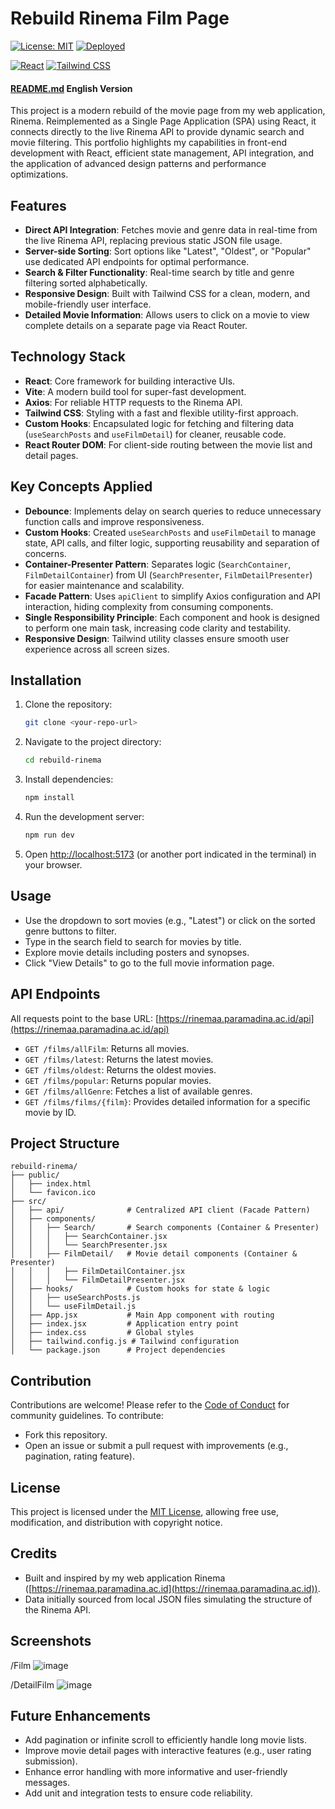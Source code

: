 # Rebuild Rinema Film Page

[![License: MIT](https://img.shields.io/badge/License-MIT-yellow.svg)](https://opensource.org/licenses/MIT)
[![Deployed](https://img.shields.io/badge/Deployed-Yes-green)](https://rinemaa.paramadina.ac.id/)

[![React](https://img.shields.io/badge/React-20232A?style=for-the-badge&logo=react&logoColor=61DAFB)](https://reactjs.org/)
[![Tailwind CSS](https://img.shields.io/badge/Tailwind_CSS-38B2AC?style=for-the-badge&logo=tailwind-css&logoColor=white)](https://tailwindcss.com/)

#### [README.md](README-en.md) English Version

This project is a modern rebuild of the movie page from my web application, Rinema. Reimplemented as a Single Page Application (SPA) using React, it connects directly to the live Rinema API to provide dynamic search and movie filtering. This portfolio highlights my capabilities in front-end development with React, efficient state management, API integration, and the application of advanced design patterns and performance optimizations.

## Features

- **Direct API Integration**: Fetches movie and genre data in real-time from the live Rinema API, replacing previous static JSON file usage.
- **Server-side Sorting**: Sort options like "Latest", "Oldest", or "Popular" use dedicated API endpoints for optimal performance.
- **Search & Filter Functionality**: Real-time search by title and genre filtering sorted alphabetically.
- **Responsive Design**: Built with Tailwind CSS for a clean, modern, and mobile-friendly user interface.
- **Detailed Movie Information**: Allows users to click on a movie to view complete details on a separate page via React Router.

## Technology Stack

- **React**: Core framework for building interactive UIs.
- **Vite**: A modern build tool for super-fast development.
- **Axios**: For reliable HTTP requests to the Rinema API.
- **Tailwind CSS**: Styling with a fast and flexible utility-first approach.
- **Custom Hooks**: Encapsulated logic for fetching and filtering data (`useSearchPosts` and `useFilmDetail`) for cleaner, reusable code.
- **React Router DOM**: For client-side routing between the movie list and detail pages.

## Key Concepts Applied

- **Debounce**: Implements delay on search queries to reduce unnecessary function calls and improve responsiveness.
- **Custom Hooks**: Created `useSearchPosts` and `useFilmDetail` to manage state, API calls, and filter logic, supporting reusability and separation of concerns.
- **Container-Presenter Pattern**: Separates logic (`SearchContainer`, `FilmDetailContainer`) from UI (`SearchPresenter`, `FilmDetailPresenter`) for easier maintenance and scalability.
- **Facade Pattern**: Uses `apiClient` to simplify Axios configuration and API interaction, hiding complexity from consuming components.
- **Single Responsibility Principle**: Each component and hook is designed to perform one main task, increasing code clarity and testability.
- **Responsive Design**: Tailwind utility classes ensure smooth user experience across all screen sizes.

## Installation

1. Clone the repository:

   ```bash
   git clone <your-repo-url>
   ```

2. Navigate to the project directory:

   ```bash
   cd rebuild-rinema
   ```

3. Install dependencies:

   ```bash
   npm install
   ```

4. Run the development server:

   ```bash
   npm run dev
   ```

5. Open [http://localhost:5173](http://localhost:5173) (or another port indicated in the terminal) in your browser.

## Usage

- Use the dropdown to sort movies (e.g., "Latest") or click on the sorted genre buttons to filter.
- Type in the search field to search for movies by title.
- Explore movie details including posters and synopses.
- Click "View Details" to go to the full movie information page.

## API Endpoints

All requests point to the base URL: [https://rinemaa.paramadina.ac.id/api](https://rinemaa.paramadina.ac.id/api)

- `GET /films/allFilm`: Returns all movies.
- `GET /films/latest`: Returns the latest movies.
- `GET /films/oldest`: Returns the oldest movies.
- `GET /films/popular`: Returns popular movies.
- `GET /films/allGenre`: Fetches a list of available genres.
- `GET /films/films/{film}`: Provides detailed information for a specific movie by ID.

## Project Structure

```
rebuild-rinema/
├── public/
│   ├── index.html
│   └── favicon.ico
├── src/
│   ├── api/              # Centralized API client (Facade Pattern)
│   ├── components/
│   │   ├── Search/       # Search components (Container & Presenter)
│   │   │   ├── SearchContainer.jsx
│   │   │   └── SearchPresenter.jsx
│   │   ├── FilmDetail/   # Movie detail components (Container & Presenter)
│   │   │   ├── FilmDetailContainer.jsx
│   │   │   └── FilmDetailPresenter.jsx
│   ├── hooks/            # Custom hooks for state & logic
│   │   ├── useSearchPosts.js
│   │   └── useFilmDetail.js
│   ├── App.jsx           # Main App component with routing
│   ├── index.jsx         # Application entry point
│   ├── index.css         # Global styles
│   ├── tailwind.config.js # Tailwind configuration
│   └── package.json      # Project dependencies
```

## Contribution

Contributions are welcome! Please refer to the [Code of Conduct](CODE_OF_CONDUCT.markdown) for community guidelines. To contribute:

- Fork this repository.
- Open an issue or submit a pull request with improvements (e.g., pagination, rating feature).

## License

This project is licensed under the [MIT License](LICENSE.txt), allowing free use, modification, and distribution with copyright notice.

## Credits

- Built and inspired by my web application Rinema ([https://rinemaa.paramadina.ac.id](https://rinemaa.paramadina.ac.id)).
- Data initially sourced from local JSON files simulating the structure of the Rinema API.

## Screenshots

/Film
![image](https://github.com/user-attachments/assets/a0acccde-0dc5-4103-93d7-87a229e253b0)

/DetailFilm
![image](https://github.com/user-attachments/assets/88347f26-f72d-41cf-aa8b-277b6c21d224)

## Future Enhancements

- Add pagination or infinite scroll to efficiently handle long movie lists.
- Improve movie detail pages with interactive features (e.g., user rating submission).
- Enhance error handling with more informative and user-friendly messages.
- Add unit and integration tests to ensure code reliability.
